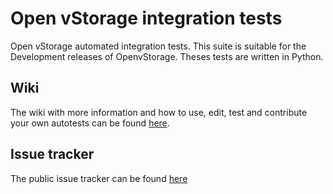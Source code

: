 # Open vStorage integration tests
Open vStorage automated integration tests.
This suite is suitable for the Development releases of OpenvStorage.
Theses tests are written in Python.

## Wiki

The wiki with more information and how to use, edit, test and contribute your own autotests can be found [here](https://github.com/openvstorage/integrationtests/wiki).

## Issue tracker

The public issue tracker can be found [here](https://github.com/openvstorage/integrationtests/issues)
